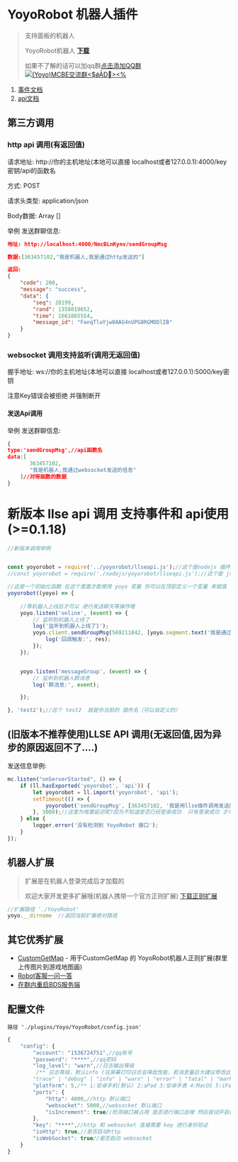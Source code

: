 # YoyoRobot 机器人插件

>支持面板的机器人
>
>YoyoRobot机器人 [**下载**](https://www.minebbs.net/resources/yoyorobot.4559/)
>
>如果不了解的话可以加qq群[点击添加QQ群](https://jq.qq.com/?_wv=1027&k=OrdpaLLX)<a target="_blank" href="https://qm.qq.com/cgi-bin/qm/qr?k=GELx1rLzuxYlNOkxDL6eFPBlKRc7gqu3&jump_from=webapi&authKey=+MSPf+1VOAK4WWUmK0l52KB9FkSDbd7GI/07Ruv6hr3XTmsEzWsuNln+T0acdBmE"><img border="0" src="//pub.idqqimg.com/wpa/images/group.png" alt="(Yoyo)MCBE交流群&lt;$ǿĀD&gt;&lt;%" title="(Yoyo)MCBE交流群&lt;$ǿĀD&gt;&lt;%"></a>

1. [事件文档](./event)
2. [api文档](./api)

## 第三方调用

### http api 调用(有返回值)

请求地址: http://你的主机地址(本地可以直接 localhost或者127.0.0.1):4000/key密钥/api的函数名

方式: POST

请求头类型: application/json

Body数据: Array   []

举例 发送群聊信息:

```json
地址: http://localhost:4000/NmcBLnKynv/sendGroupMsg

数据:[363457102,"我是机器人,我是通过http发送的"]

返回: 
{
	"code": 200,
	"message": "success",
	"data": {
		"seq": 28199,
		"rand": 1358019652,
		"time": 1661865554,
		"message_id": "FanqTluYjw8AAG4nUPG8RGMODlIB"
	}
}
```



### websocket 调用支持监听(调用无返回值)

握手地址: ws://你的主机地址(本地可以直接 localhost或者127.0.0.1):5000/key密钥

注意Key错误会被拒绝 并强制断开

#### 发送Api调用

举例 发送群聊信息:

```json
{
type:'sendGroupMsg',//api函数名
data:[
       363457102,
       "我是机器人,我通过websocket发送的信息"
    ]//对呀函数的数据
}
```





# 新版本 llse api 调用 支持事件和 api使用 (>=0.1.18)

```javascript
//新版本调用举例


const yoyorobot = require('../yoyorobot/llseapi.js');//这个是nodejs 插件去调用的路径
//const yoyorobot = require('./nodejs/yoyorobot/llseapi.js');//这个是 js 插件去调用的路径

//这是一个初始化函数 在这个里面才能使用 yoyo 变量 你可以在顶部定义一个变量 来赋值 也可以的
yoyorobot((yoyo) => {
   
    //等机器人上线后才可以 进行发送聊天等操作哦
    yoyo.listen('online', (event) => {
        // 监听到机器人上线了
        log('监听到机器人上线了1');
        yoyo.client.sendGroupMsg(569211842, [yoyo.segment.text('我是通过segment转义发送的文本')]).then(res => {
            log('回调触发:', res);
        });
    });


    yoyo.listen('messageGroup', (event) => {
        // 监听到机器人群消息
        log('群消息:', event);

    });

}, 'test2');//这个 test2  就是你当前的 插件名（可以自定义的）
```





## (旧版本不推荐使用)LLSE API 调用(无返回值,因为异步的原因返回不了....)

发送信息举例:

```js
mc.listen("onServerStarted", () => {
    if (ll.hasExported('yoyorobot', 'api')) {
        let yoyorobot = ll.import('yoyorobot', 'api');
        setTimeout(() => {
            yoyorobot('sendGroupMsg', [363457102, '我是用llse插件调用发送的哦' + new Date()]);
        }, 3000);//这里为啥要延迟呢?因为不知道是否已经登录成功  只有登录成功 才可以发送
    } else {
        logger.error('没有检测到 YoyoRobot 接口');
    }
});
```



## 机器人扩展

> 扩展是在机器人登录完成后才加载的
>
> 欢迎大家开发更多扩展哦(机器人携带一个官方正则扩展) [下载正则扩展](https://wwrw.lanzoub.com/i6fD60i5az8h)

```js
//扩展路径 './YoyoRobot'
yoyo.__dirname  //返回当前扩展绝对路径
```

## 其它优秀扩展

- [CustomGetMap](https://www.minebbs.net/resources/customgetmap-yoyorobot.4341/) - 用于CustomGetMap 的 YoyoRobot机器人正则扩展(群里上传图片到游戏地图画)
- [Robot客服一问一答](https://www.minebbs.com/resources/robot-yoyorobot.4608/)
- [在群内重启BDS服务端](https://www.minebbs.com/resources/bds-yoyorobot.4602/)

## 配置文件 

```
路径 './plugins/Yoyo/YoyoRobot/config.json'
```



``` js
{
    "config": {
        "account": "1536724751",//qq账号
        "password": "****",//qq密码
        "log_level": "warn",//日志输出等级
         /** 日志等级，默认info (往屏幕打印日志会降低性能，若消息量巨大建议修改此参数或重定向)
        "trace" | "debug" | "info" | "warn" | "error" | "fatal" | "mark" | "off" */
        "platform": 5,/** 1:安卓手机(默认) 2:aPad 3:安卓手表 4:MacOS 5:iPad */
        "ports": {
            "http": 4000,//http 默认端口
            "websocket": 5000,//websocket 默认端口
            "isIncrement": true//检测端口被占用 是否进行端口自增 然后尝试开启(会导致可能和设置的默认端口不一致)
        },
        "key": "****",//http 和 websocket 连接需要 key 进行身份验证
        "isHttp": true,//是否启动http
        "isWebSocket": true//是否启动 websocket
    }
}
```

